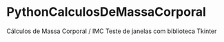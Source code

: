 # PythonCalculosDeMassaCorporal
Cálculos de Massa Corporal / IMC
Teste de janelas com biblioteca Tkinter
